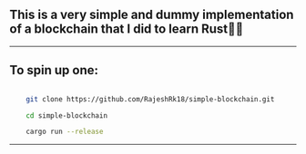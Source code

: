 ## This is a very simple and dummy implementation of a blockchain that I did to learn Rust🦀🦀

---

## To spin up one:

```bash

    git clone https://github.com/RajeshRk18/simple-blockchain.git 

    cd simple-blockchain

    cargo run --release
```

---

